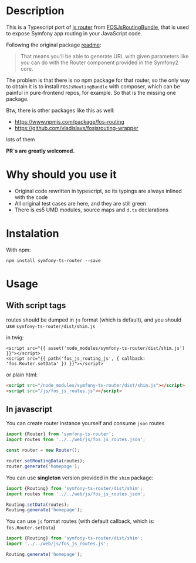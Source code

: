 # Description

This is a Typescript port of [js router](https://github.com/FriendsOfSymfony/FOSJsRoutingBundle/blob/master/Resources/js/router.js) from [FOSJsRoutingBundle](https://github.com/FriendsOfSymfony/FOSJsRoutingBundle), 
that is used to expose Symfony app routing in your JavaScript code. 

Following the original package [readme](https://github.com/FriendsOfSymfony/FOSJsRoutingBundle#readme):
> That means you'll be able to generate URL with given parameters 
like you can do with the Router component provided in the Symfony2 core.
                                                                                                                                                                                                                                                                                           
The problem is that there is no npm package for that router, so the only way to obtain it 
is to install `FOSJsRoutingBundle` with composer, which can be painful in pure-frontend repos, for example.
So that is the missing one package.

Btw, there is other packages like this as well:
- https://www.npmjs.com/package/fos-routing 
- https://github.com/vladislavs/fosjsrouting-wrapper

lots of them

**PR`s are greatly welcomed.**

# Why should you use it

- Original code rewritten in typescript, so its typings are always inlined with the code
- All original test cases are here, and they are still green
- There is es5 UMD modules, source maps and `d.ts` declarations 


# Instalation

With npm:
```
npm install symfony-ts-router --save
```

# Usage

## With script tags
 
routes should be dumped in `js` format (which is default), 
and you should use `symfony-ts-router/dist/shim.js`
 
 in twig:
 ```twig
 <script src="{{ asset('node_modules/symfony-ts-router/dist/shim.js') }}"></script>
 <script src="{{ path('fos_js_routing_js', { callback: 'fos.Router.setData' }) }}"></script>
 ```
 or plain html:
  ```html
  <script src="/node_modules/symfony-ts-router/dist/shim.js"></script>
  <script src="/js/fos_js_routes.js"></script>
  ```
  
## In javascript

You can create router instance yourself and consume `json` routes
 ```js
import {Router} from 'symfony-ts-router';
import routes from '../../web/js/fos_js_routes.json';

const router = new Router();

router.setRoutingData(routes);
router.generate('homepage');
```

You can use **singleton** version provided in the `shim` package:
 ```js
import {Routing} from 'symfony-ts-router/dist/shim';
import routes from '../../web/js/fos_js_routes.json';

Routing.setData(routes);
Routing.generate('homepage');
```

You can use `js` format routes (with default callback, which is: `fos.Router.setData`)
 ```js
import {Routing} from 'symfony-ts-router/dist/shim';
import '../../web/js/fos_js_routes.js';

Routing.generate('homepage');
```